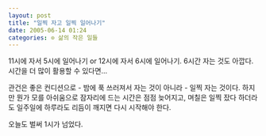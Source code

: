 ```yaml
---
layout: post
title: "일찍 자고 일찍 일어나기"
date: 2005-06-14 01:24
categories: ⊙ 삶의 작은 일들
---
```


11시에 자서 5시에 일어나기 or 12시에 자서 6시에 일어나기.
6시간 자는 것도 아깝다. 시간을 더 많이 활용할 수 있다면...

관건은 좋은 컨디션으로 - 밤에 푹 쓰러져서 자는 것이 아니라 - 일찍 자는 것이다.
하지만 뭔가 모를 아쉬움으로 잠자리에 드는 시간은 점점 늦어지고,
며칠은 일찍 잤다 하더라도 일주일에 하루라도 리듬이 깨지면 다시 시작해야 한다.

오늘도 벌써 1시가 넘었다.

       
